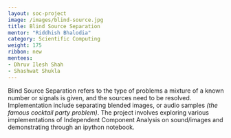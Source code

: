 ```yaml
---
layout: soc-project
image: /images/blind-source.jpg
title: Blind Source Separation
mentor: "Riddhish Bhalodia"
category: Scientific Computing
weight: 175
ribbon: new
mentees:
- Dhruv Ilesh Shah
- Shashwat Shukla
---
```


Blind Source Separation refers to the type of problems a mixture of a known number or signals is given, and the sources need to be resolved. Implementation include separating blended images, or audio samples *(the famous cocktail party problem)*. The project involves exploring various implementations of Independent Component Analysis on sound/images and demonstrating through an ipython notebook.